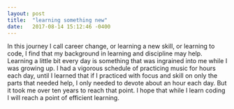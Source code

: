 ```yaml
---
layout: post
title:  "learning something new"
date:   2017-08-14 15:12:46 -0400
---
```



In this journey I call career change, or learning a new skill, or learning to code, I find that my background in learning and discipline may help.  Learning a little bit every day is something that was ingrained into me while I was growing up.  I had a vigorous schedule of practicing music for hours each day, until I learned that if I practiced with focus and skill on only the parts that needed help, I only needed to devote about an hour each day.  But it took me over ten years to reach that point.  I hope that while I learn coding I will reach a point of efficient learning.
